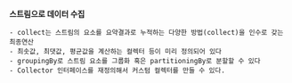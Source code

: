 **스트림으로 데이터 수집**

    - collect는 스트림의 요소를 요약결과로 누적하는 다양한 방법(collect)을 인수로 갖는 최종연산
    - 최솟값, 최댓값, 평균값을 계산하는 컬렉터 등이 미리 정의되어 있다
    - groupingBy로 스트림 요소를 그룹화 혹은 partitioningBy로 분할할 수 있다
    - Collector 인터페이스를 재정의해서 커스텀 컬렉터를 만들 수 있다. 